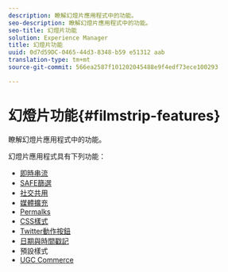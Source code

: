 ```yaml
---
description: 瞭解幻燈片應用程式中的功能。
seo-description: 瞭解幻燈片應用程式中的功能。
seo-title: 幻燈片功能
solution: Experience Manager
title: 幻燈片功能
uuid: 0d7d59DC-0465-44d3-8348-b59 e51312 aab
translation-type: tm+mt
source-git-commit: 566ea2587f101202045488e9f4edf73ece100293

---
```



# 幻燈片功能{#filmstrip-features}

瞭解幻燈片應用程式中的功能。

幻燈片應用程式具有下列功能：

* [即時串流](/help/using/c-features-livefyre/c-content-behavior-features/c-content-behavior-features.md#section_emd_syl_d1b)
* [SAFE篩選](/help/using/c-features-livefyre/c-about-moderation/c-moderation.md#c_moderation)
* [社交共用](/help/using/c-features-livefyre/c-social-sharing/c-social-sharing.md#c_social_sharing)
* [媒體擴充](/help/using/c-features-livefyre/c-enagement-features.md#section_pmq_ycm_d1b)
* [Permalks](/help/using/c-features-livefyre/c-content-collection-tags/c-permalinks.md#c_permalinks)
* [CSS樣式](/help/using/c-features-livefyre/c-styling-features/c-css-styling-branding.md#c_css_styling_branding)
* [Twitter動作按鈕](/help/using/c-features-livefyre/c-enagement-features.md#section_uzm_ldm_d1b)
* [日期與時間戳記](/help/using/c-features-livefyre/c-styling-features/c-date-and-timestamp.md#c_date_and_timestamp)
* 預設樣式
* [UGC Commerce](/help/using/c-features-livefyre/c-ugc-commerce.md#c_ugc_commerce)
